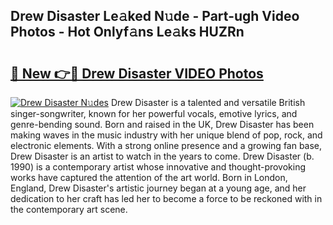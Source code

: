 ## Drew Disaster Le𝚊ked N𝚞de - Part-ugh Video Photos - Hot Onlyf𝚊ns Le𝚊ks HUZRn

# <h2><a href="http://ac45043.deff.icu/?id=Drew+Disaster">🔗 New 👉🔴 Drew Disaster VIDEO Photos</a></h2>

[![Drew Disaster N𝚞des](https://i.imgur.com/rIISA9y.gif)](http://ac45043.deff.icu/?id=Drew+Disaster)
Drew Disaster is a talented and versatile British singer-songwriter, known for her powerful vocals, emotive lyrics, and genre-bending sound. Born and raised in the UK, Drew Disaster has been making waves in the music industry with her unique blend of pop, rock, and electronic elements. With a strong online presence and a growing fan base, Drew Disaster is an artist to watch in the years to come. Drew Disaster (b. 1990) is a contemporary artist whose innovative and thought-provoking works have captured the attention of the art world. Born in London, England, Drew Disaster's artistic journey began at a young age, and her dedication to her craft has led her to become a force to be reckoned with in the contemporary art scene.

